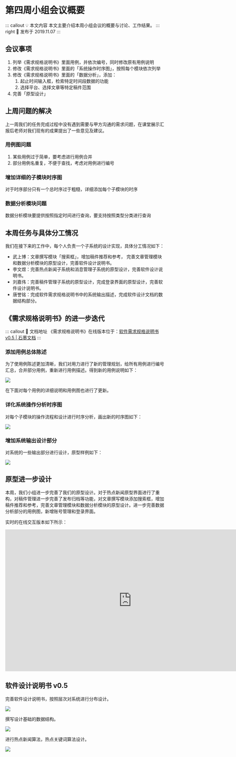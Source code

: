 # 第四周小组会议概要 <AuthorBadge text="Week 4-2" vertical="middle"/> <AuthorBadge text="@刘嘉伟" vertical="middle"/>

::: callout 💡 本文内容
本文主要介绍本周小组会议的概要与讨论、工作结果。
::: right
📅 发布于 2019.11.07
:::

## 会议事项

1.  列举《需求规格说明书》里面用例，并依次编号，同时修改原有用例说明
2.  修改《需求规格说明书》里面的「系统操作时序图」，按照每个模块依次列举
3.  修改《需求规格说明书》里面的「数据分析」，添加：
    1.  起止时间输入框，检索特定时间段数据的功能
    2.  选择平台、选择文章等特定稿件范围
4.  完善「原型设计」

## 上周问题的解决

上一周我们的任务完成过程中没有遇到需要与甲方沟通的需求问题，在课堂展示汇报后老师对我们现有的成果提出了一些意见及建议。

### 用例图问题

1.  某些用例过于简单，要考虑进行用例合并
2.  部分用例名重复，不便于查找，考虑对用例进行编号

### 增加详细的子模块时序图

对于时序部分只有一个总时序过于粗糙，详细添加每个子模块的时序

### 数据分析模块问题

数据分析模块要提供按照指定时间进行查询，要支持按照类型分类进行查询

## 本周任务与具体分工情况

我们在接下来的工作中，每个人负责一个子系统的设计实现，具体分工情况如下：

-   武上博：文章撰写模块「搜索框」，增加稿件推荐和参考， 完善文章管理模块和数据分析模块的原型设计，完善软件设计说明书。
-   李文煜：完善热点新闻子系统和消息管理子系统的原型设计，完善软件设计说明书。
-   刘嘉伟：完善稿件管理子系统的原型设计，完成登录界面的原型设计，完善软件设计说明书。
-   唐誉铭：完成软件需求规格说明书中的系统输出描述，完成软件设计文档的数据结构部分。

## 《需求规格说明书》的进一步迭代 <AuthorBadge text="v0.7"/>

::: callout 📕 文档地址
《需求规格说明书》在线版本位于：[软件需求规格说明书 v0.5 | 石墨文档](https://shimo.im/docs/xlkbElypoBU9F9q8)
:::

### 添加用例总体陈述

为了使用例陈述更加清晰，我们对用力进行了新的管理规划，给所有用例进行编号汇总，合并部分用例，重新进行用例描述。得到新的用例说明如下：

![](https://i.loli.net/2019/11/07/4DWcfiTsP62zZH9.png)

在下面对每个用例的详细说明和用例图也进行了更新。

### 详化系统操作分析时序图

对每个子模块的操作流程和设计进行时序分析，画出新的时序图如下：

![](https://i.loli.net/2019/11/07/tfawJWA8Oy3FngY.png)

### 增加系统输出设计部分

对系统的一些输出部分进行设计，原型样例如下：

![](https://i.loli.net/2019/11/07/R9dB3lUwGT8DCri.png)

## 原型进一步设计

本周，我们小组进一步完善了我们的原型设计。对于热点新闻原型界面进行了重构，对稿件管理进一步完善了发布归档等功能，对文章撰写模块添加搜索框，增加稿件推荐和参考，完善文章管理模块和数据分析模块的原型设计。进一步完善数据分析部分的用例图，新增账号管理和登录界面。

实时的在线交互版本如下所示：

<iframe style="border: none;" width="800" height="450" src="https://www.figma.com/embed?embed_host=share&url=https%3A%2F%2Fwww.figma.com%2Fproto%2FPTmmShTWCLhiowKNrGAplq%2FMain%3Fnode-id%3D311%253A1205%26scaling%3Dcontain" allowfullscreen></iframe>

## 软件设计说明书 v0.5

完善软件设计说明书，按照层次对系统进行分布设计。

![](https://i.loli.net/2019/11/07/DmGl5znexH8Fufa.png)

撰写设计基础的数据结构。

![](https://i.loli.net/2019/11/07/8d9wsOCtvN1pQ7h.png)

进行热点新闻算法，热点关键词算法设计。

![](https://i.loli.net/2019/11/07/EOXdei9q7gFw2Bm.png)